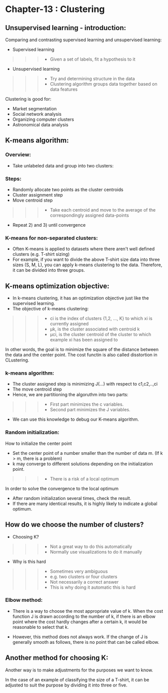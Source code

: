 # Chapter-13 : Clustering 

## Unsupervised learning - introduction:
Comparing and contrasting supervised learning and unsupervised learning:

+ Supervised learning
>>> + Given a set of labels, fit a hypothesis to it
+ Unsupervised learning
>>> + Try and determining structure in the data
>>> + Clustering algorithm groups data together based on data features

Clustering is good for:
+ Market segmentation
+ Social network analysis
+ Organizing computer clusters
+ Astronomical data analysis


## K-means algorithm: 
### Overview:
+ Take unlabeled data and group into two clusters:

### Steps:
+ Randomly allocate two points as the cluster centroids
+ Cluster assignment step
+ Move centroid step
>>> + Take each centroid and move to the average of the correspondingly assigned data-points 
+ Repeat 2) and 3) until convergence

### K-means for non-separated clusters:
+ Often K-means is applied to datasets where there aren't well defined clusters  (e.g. T-shirt sizing) 
+ For example, if you want to divide the above T-shirt size data into three sizes (S, M, L), you can apply k-means clustering to the data.
Therefore, it can be divided into three groups.


## K-means optimization objective:
+ In k-means clustering, it has an optimization objective just like the supervised learning.
+ The objective of k-means clustering:
>>> + ci is the index of clusters {1,2, ..., K} to which xi is currently assigned
>>> + μk, is the cluster associated with centroid k
>>> +  μci, is the cluster centroid of the cluster to which example xi has been assigned to

In other words, the goal is to minimize the square of the distance between the data and the center point.
The cost functin is also called disstortion in CLustering.

### k-means algorithm:
+ The cluster assigned step is minimizing J(...) with respect to c1,c2,..,ci
+ The move centroid step
+ Hence, we are partitioning the algoruthm into two parts:
>>> + First part minimizes the c variables.
>>> + Second part minimizes the J variables.
+ We can use this knowledge to debug our K-means algorithm.

### Random initialization:
How to initialize the center point
+ Set the center point of a number smaller than the number of data m. (If k > m, there is a problem)
+ k may converge to different solutions depending on the initialization point.
>>> + There is a risk of a local optimum
 
In order to solve the convergence to the local optimum
+ After random initialization several times, check the result.
+ If there are many identical results, it is highly likely to indicate a global optimum.


## How do we choose the number of clusters?
+ Choosing K?
>>>+ Not a great way to do this automatically
>>>+ Normally use visualizations to do it manually
+ Why is this hard
>>>+ Sometimes very ambiguous
>>>+ e.g. two clusters or four clusters
>>>+ Not necessarily a correct answer
>>>+ This is why doing it automatic this is hard

### Elbow method: 
+ There is a way to choose the most appropriate value of k.
When the cost function J is drawn according to the number of k, if there is an elbow point where the cost hardly changes after a certain k, it would be reasonable to select that k. 

+ However, this method does not always work. If the change of J is generally smooth as follows, there is no point that can be called elbow. 


## Another method for choosing K: 
Another way is to make adjustments for the purposes we want to know.

In the case of an example of classifying the size of a T-shirt, it can be adjusted to suit the purpose by dividing it into three or five.